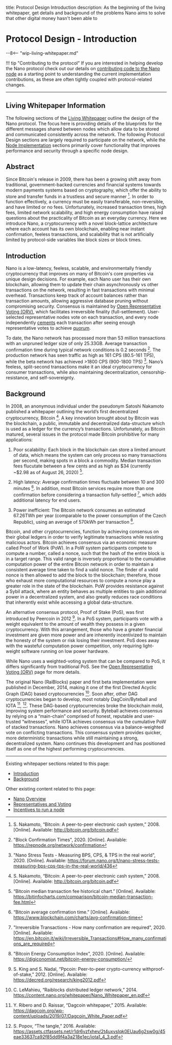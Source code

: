 title: Protocol Design Introduction
description: As the beginning of the living whitepaper, get details and background of the problems Nano aims to solve that other digital money hasn't been able to

# Protocol Design - Introduction

--8<-- "wip-living-whitepaper.md"

!!! tip "Contributing to the protocol"
	If you are interested in helping develop the Nano protocol check out our details on [contributing code to the Nano node](../node-implementation/contributing.md) as a starting point to understanding the current implementation contributions, as these are often tightly coupled with protocol-related changes.

---

## Living Whitepaper Information 

The following sections of the [Living Whitepaper](../what-is-nano/living-whitepaper.md) outline the design of the Nano protocol. The focus here is providing details of the blueprints for the different messages shared between nodes which allow data to be stored and communicated consistently across the network. The following Protocol Design sections are largely required to participate on the network, while the [Node Implementation](../node-implementation/introduction.md) sections primarily cover functionality that improves performance and security through a specific node design.

## Abstract

Since Bitcoin's release in 2009, there has been a growing shift away from traditional, government-backed currencies and financial systems towards modern payments systems based on cryptography, which offer the ability to store and transfer funds in a trustless and secure manner [^1]. In order to function effectively, a currency must be easily transferable, non-reversible, and have limited or no fees. Unfortunately, increased transaction times, high fees, limited network scalability, and high energy consumption have raised questions about the practicality of Bitcoin as an everyday currency.  Here we introduce Nano, a cryptocurrency with a novel block-lattice architecture where each account has its own blockchain, enabling near instant confirmation, feeless transactions, and scalability that is not artificially limited by protocol-side variables like block sizes or block times. 

## Introduction

Nano is a low-latency, feeless, scalable, and environmentally friendly cryptocurrency that improves on many of Bitcoin's core properties via unique design decisions. For example, each Nano user has their own blockchain, allowing them to update their chain asynchronously vs other transactions on the network, resulting in fast transactions with minimal overhead. Transactions keep track of account balances rather than transaction amounts, allowing aggressive database pruning without compromising security. Consensus is maintained by [Open Representative Voting (ORV)](../protocol-design/orv-consensus.md), which facilitates irreversible finality (full-settlement). User-selected representative nodes vote on each transaction, and every node independently [cements](../glossary.md#cementing) each transaction after seeing enough representative votes to achieve [quorum](../glossary.md#quorum).

To date, the Nano network has processed more than 53 million transactions with an unpruned ledger size of only 25.33GB. Average transaction confirmation time during typical network conditions is 0.2 seconds [^2]. The production network has seen traffic as high as 161 CPS (80.5-161 TPS), while the beta network has achieved >1800 CPS (900-1800 TPS) [^3]. Nano’s feeless, split-second transactions make it an ideal cryptocurrency for consumer transactions, while also maintaining decentralization, censorship-resistance, and self-sovereignty.

## Background

In 2008, an anonymous individual under the pseudonym Satoshi Nakamoto published a whitepaper outlining the world’s first decentralized cryptocurrency, Bitcoin [^1]. A key innovation brought about by Bitcoin was the blockchain, a public, immutable and decentralized data-structure which is used as a ledger for the currency’s transactions. Unfortunately, as Bitcoin matured, several issues in the protocol made Bitcoin prohibitive for many applications: 

1. Poor scalability: Each block in the blockchain can store a limited amount of data, which means the system can only process so many transactions per second, making
spots in a block a commodity. Median transaction fees flucutate between a few cents and as high as \$34 (currently ~\$2.98 as of August 26, 2020) [^4].

2. High latency: Average confirmation times fluctuate between 10 and 300 minutes [^5]. In addition, most Bitcoin services require more than one confirmation before considering a transaction fully-settled [^6], which adds additional latency for end users.

3. Power inefficient: The Bitcoin network consumes an estimated 67.26TWh per year (comparable to the power consumption of the Czech Republic), using an average of 570kWh per transaction [^7].

Bitcoin, and other cryptocurrencies, function by achieving consensus on their global ledgers in order to verify legitimate transactions while resisting malicious actors. Bitcoin achieves consensus via an economic measure called Proof of Work (PoW). In a PoW system participants compete to compute a number, called a nonce, such that the hash of the entire block is in a target range. This valid range is inversely proportional to the cumulative computation power of the entire Bitcoin network in order to maintain a consistent average time taken to find a valid nonce. The finder of a valid nonce is then allowed to add the block to the blockchain; therefore, those who exhaust more computational resources to compute a nonce play a greater role in the state of the blockchain. PoW provides resistance against a Sybil attack, where an entity behaves as multiple entities to gain additional power in a decentralized system, and also greatly reduces race conditions that inherently exist while accessing a global data-structure. 

An alternative consensus protocol, Proof of Stake (PoS), was first introduced by Peercoin in 2012 [^8]. In a PoS system, participants vote with a weight equivalent to the amount of wealth they possess in a given cryptocurrency. With this arrangement, those who have a greater financial investment are given more power and are inherently incentivized to maintain the honesty of the system or risk losing their investment. PoS does away with the wasteful computation power competition, only requiring light-weight software running on low power hardware. 

While Nano uses a weighted-voting system that can be compared to PoS, it differs significantly from traditional PoS. See the [Open Representative Voting (ORV)](../protocol-design#orv-consensus.md) page for more details.

The original Nano (RaiBlocks) paper and first beta implementation were published in December, 2014, making it one of the first Directed Acyclic Graph (DAG) based cryptocurrencies [^9]. Soon after, other DAG cryptocurrencies began to develop, most notably DagCoin/Byteball and IOTA [^10], [^11]. These DAG-based cryptocurrencies broke the blockchain mold, improving system performance and security. Byteball achieves consensus by relying on a “main-chain” comprised of honest, reputable and user-trusted “witnesses”, while IOTA achieves consensus via the cumulative PoW of stacked transactions. Nano achieves consensus via a balance-weighted vote on conflicting transactions. This consensus system provides quicker, more deterministic transactions while still maintaining a strong, decentralized system. Nano continues this development and has positioned itself as one of the highest performing cryptocurrencies.

[^1]: S. Nakamoto, “Bitcoin: A peer-to-peer electronic cash system,” 2008. [Online]. Available: http://bitcoin.org/bitcoin.pdf
[^2]: "Block Confirmation Times", 2020. [Online]. Available: https://repnode.org/network/confirmation
[^3]: "Nano Stress Tests - Measuring BPS, CPS, & TPS in the real world", 2020. [Online]. Available: https://forum.nano.org/t/nano-stress-tests-measuring-bps-cps-tps-in-the-real-world/436
[^4]: “Bitcoin median transaction fee historical chart.” [Online]. Available: https://bitinfocharts.com/comparison/bitcoin-median-transaction-fee.html
[^5]: “Bitcoin average confirmation time.” [Online]. Available: https://www.blockchain.com/charts/avg-confirmation-time
[^6]: "Irreversible Transactions - How many confirmation are required", 2020. [Online]. Available: https://en.bitcoin.it/wiki/Irreversible_Transactions#How_many_confirmations_are_required
[^7]: "Bitcoin Energy Consumption Index", 2020. [Online]. Available: https://digiconomist.net/bitcoin-energy-consumption/
[^8]: S. King and S. Nadal, “Ppcoin: Peer-to-peer crypto-currency withproof-of-stake,” 2012. [Online]. Available: https://decred.org/research/king2012.pdf
[^9]: C. LeMahieu, “Raiblocks distributed ledger network,” 2014. https://content.nano.org/whitepaper/Nano_Whitepaper_en.pdf
[^10]: Y. Ribero and D. Raissar, “Dagcoin whitepaper,” 2015. Available: https://dagcoin.org/wp-content/uploads/2019/07/Dagcoin_White_Paper.pdf
[^11]: S. Popov, “The tangle,” 2016. Available: https://assets.ctfassets.net/r1dr6vzfxhev/2t4uxvsIqk0EUau6g2sw0g/45eae33637ca92f85dd9f4a3a218e1ec/iota1_4_3.pdf

---

Existing whitepaper sections related to this page:

* [Introduction](../whitepaper/english.md#introduction)
* [Background](../whitepaper/english.md#background)

Other existing content related to this page:

* [Nano Overview](../what-is-nano/overview.md)
* [Representatives and Voting](/what-is-nano/overview/#representatives-and-voting)
* [Incentives to run a node](https://medium.com/nanocurrency/the-incentives-to-run-a-node-ccc3510c2562)
